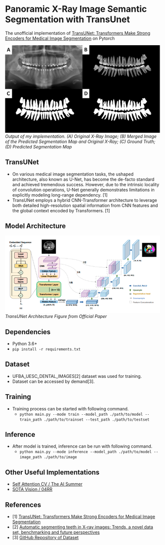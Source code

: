 # Panoramic X-Ray Image Semantic Segmentation with TransUnet
The unofficial implementation of [TransUNet: Transformers Make Strong Encoders for Medical Image Segmentation](https://arxiv.org/abs/2102.04306) on Pytorch

![GZSL](./assets/outs.png "GZSL")
*Output of my implementation. (A) Original X-Ray Image; (B) Merged Image of the Predicted Segmentation Map and Original X-Ray; (C) Ground Truth; (D) Predicted Segmentation Map*

## TransUNet
- On various medical image segmentation tasks, the ushaped architecture, also known as U-Net, has become the de-facto standard and achieved tremendous success. However, due to the intrinsic
locality of convolution operations, U-Net generally demonstrates limitations in explicitly modeling long-range dependency. [1]
- TransUNet employs a hybrid CNN-Transformer architecture to leverage both detailed high-resolution spatial information from CNN features and the global context encoded by Transformers. [1]

## Model Architecture
![Model Architecture](./assets/arch.png "Model Architecure")
*TransUNet Architecture Figure from Official Paper*

## Dependencies
- Python 3.6+
- `pip install -r requirements.txt`

## Dataset
- UFBA_UESC_DENTAL_IMAGES[2] dataset was used for training.
- Dataset can be accessed by demand[3].

## Training
- Training process can be started with following command.
    - `python main.py --mode train --model_path ./path/to/model --train_path ./path/to/trainset --test_path ./path/to/testset `

## Inference
- After model is trained, inference can be run with following command.
    - `python main.py --mode inference --model_path ./path/to/model --image_path ./path/to/image`
    
## Other Useful Implementations
- [Self Attention CV / The AI Summer](https://github.com/The-AI-Summer/self-attention-cv)
- [SOTA Vision / 04RR](https://github.com/04RR/SOTA-Vision)

## References
- [1] [TransUNet: Transformers Make Strong Encoders for Medical Image Segmentation](https://arxiv.org/abs/2102.04306)
- [2] [Automatic segmenting teeth in X-ray images: Trends, a novel data set, benchmarking and future perspectives](https://www.sciencedirect.com/science/article/abs/pii/S0957417418302252)
- [3] [GitHub Repository of Dataset](https://github.com/IvisionLab/dental-image)